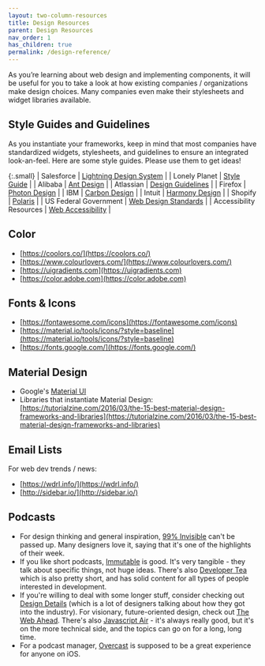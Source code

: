 ```yaml
---
layout: two-column-resources
title: Design Resources
parent: Design Resources
nav_order: 1
has_children: true
permalink: /design-reference/
---
```


<style>
    .small { max-width: 450px !important; }
</style>
As you’re learning about web design and implementing components, it will be useful for you to take a look at how existing companies / organizations make design choices. Many companies even make their stylesheets and widget libraries available.

## Style Guides and Guidelines
As you instantiate your frameworks, keep in mind that most companies have standardized widgets, stylesheets, and guidelines to ensure an integrated look-an-feel. Here are some style guides. Please use them to get ideas!

{:.small}
| Salesforce | [Lightning Design System](https://www.lightningdesignsystem.com) |
| Lonely Planet | [Style Guide](https://rizzo.lonelyplanet.com/styleguide/design-elements/) |
| Alibaba | [Ant Design](https://ant.design) |
| Atlassian | [Design Guidelines](https://atlassian.design/) |
| Firefox | [Photon Design](https://design.firefox.com/photon/welcome.html) |
| IBM | [Carbon Design](http://carbondesignsystem.com) |
| Intuit | [Harmony Design](http://harmony.intuit.com) |
| Shopify | [Polaris](https://polaris.shopify.com) |
| US Federal Government | [Web Design Standards](https://designsystem.digital.gov/) |
| Accessibility Resources | [Web Accessibility](https://turretcss.com/) |


## Color
* [https://coolors.co/](https://coolors.co/) 
* [https://www.colourlovers.com/](https://www.colourlovers.com/) 
* [https://uigradients.com](https://uigradients.com)
* [https://color.adobe.com](https://color.adobe.com)

## Fonts & Icons
* [https://fontawesome.com/icons](https://fontawesome.com/icons) 
* [https://material.io/tools/icons/?style=baseline](https://material.io/tools/icons/?style=baseline) 
* [https://fonts.google.com/](https://fonts.google.com/) 

## Material Design
* Google's [Material UI](https://material.io/guidelines/)
* Libraries that instantiate Material Design: [https://tutorialzine.com/2016/03/the-15-best-material-design-frameworks-and-libraries](https://tutorialzine.com/2016/03/the-15-best-material-design-frameworks-and-libraries)

## Email Lists
For web dev trends / news:
* [https://wdrl.info/](https://wdrl.info/)
* [http://sidebar.io/](http://sidebar.io/)

## Podcasts
* For design thinking and general inspiration, [99% Invisible](http://99percentinvisible.org/) can't be passed up. Many designers love it, saying that it's one of the highlights of their week.
* If you like short podcasts, [Immutable](https://spec.fm/podcasts/immutable) is good. It's very tangible - they talk about specific things, not huge ideas. There's also [Developer Tea](https://spec.fm/podcasts/developer-tea) which is also pretty short, and has solid content for all types of people interested in development.
* If you're willing to deal with some longer stuff, consider checking out [Design Details](https://spec.fm/podcasts/design-details) (which is a lot of designers talking about how they got into the industry). For visionary, future-oriented design, check out [The Web Ahead](http://5by5.tv/webahead). There's also [Javascript Air](https://javascriptair.com/) - it's always really good, but it's on the more technical side, and the topics can go on for a long, long time.
* For a podcast manager, [Overcast](https://overcast.fm/) is supposed to be a great experience for anyone on iOS.